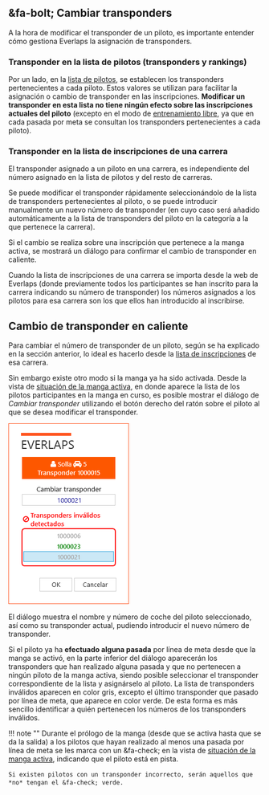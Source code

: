 ## &fa-bolt; Cambiar transponders

A la hora de modificar el transponder de un piloto, es importante entender cómo gestiona Everlaps la asignación de transponders.

### Transponder en la lista de pilotos (transponders y rankings)

Por un lado, en la [lista de pilotos](../user-guide/drivers.md), se establecen los transponders pertenecientes a cada piloto. Estos valores se utilizan para facilitar la asignación o cambio de transponder en las inscripciones. **Modificar un transponder en esta lista no tiene ningún efecto sobre las inscripciones actuales del piloto** (excepto en el modo de [entrenamiento libre](../race-formats/free-practice.md), ya que en cada pasada por meta se consultan los transponders pertenecientes a cada piloto).

### Transponder en la lista de inscripciones de una carrera

El transponder asignado a un piloto en una carrera, es independiente del número asignado en la lista de pilotos y del resto de carreras. 

Se puede modificar el transponder rápidamente seleccionándolo de la lista de transponders pertenecientes al piloto, o se puede introducir manualmente un nuevo número de transponder (en cuyo caso será añadido automáticamente a la lista de transponders del piloto en la categoría a la que pertenece la carrera). 

Si el cambio se realiza sobre una inscripción que pertenece a la manga activa, se mostrará un diálogo para confirmar el cambio de transponder en caliente. 

Cuando la lista de inscripciones de una carrera se importa desde la web de Everlaps (donde previamente todos los participantes se han inscrito para la carrera indicando su número de transponder) los números asignados a los pilotos para esa carrera son los que ellos han introducido al inscribirse.

## Cambio de transponder en caliente

Para cambiar el número de transponder de un piloto, según se ha explicado en la sección anterior, lo ideal es hacerlo desde la [lista de inscripciones](../user-guide/races.md#inscripciones) de esa carrera. 

Sin embargo existe otro modo si la manga ya ha sido activada. Desde la vista de [situación de la manga activa](../user-guide/heats.md#situacion-de-la-manga-activa), en donde aparece la lista de los pilotos participantes en la manga en curso, es posible mostrar el diálogo de *Cambiar transponder* utilizando el botón derecho del ratón sobre el piloto al que se desea modificar el transponder.

![Cambiar transponder](../img/changetransponder.png)

El diálogo muestra el nombre y número de coche del piloto seleccionado, así como su transponder actual, pudiendo introducir el nuevo número de transponder. 

Si el piloto ya ha **efectuado alguna pasada** por línea de meta desde que la manga se activó, en la parte inferior del diálogo aparecerán los transponders que han realizado alguna pasada y que no pertenecen a ningún piloto de la manga activa, siendo posible seleccionar el transponder correspondiente de la lista y asignárselo al piloto. La lista de transponders inválidos aparecen en color gris, excepto el último transponder que pasado por línea de meta, que aparece en color verde. De esta forma es más sencillo identificar a quién pertenecen los números de los transponders inválidos.

!!! note ""
	Durante el prólogo de la manga (desde que se activa hasta que se da la salida) a los pilotos que hayan realizado al menos una pasada por línea de meta se les marca con un &fa-check; en la vista de [situación de la manga activa](../user-guide/heats.md#situacion-de-la-manga-activa), indicando que el piloto está en pista. 
	
	Si existen pilotos con un transponder incorrecto, serán aquellos que *no* tengan el &fa-check; verde.

